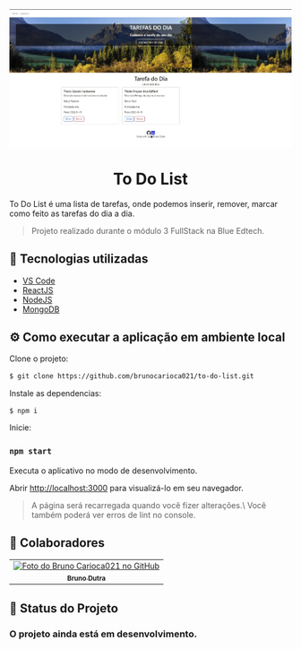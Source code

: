 <img align="center" src="src/assets/img/principal.jpg" alt="imagem printada do ínicio da tela To Do List">

<h1 align="center">To Do List</h1>

<p>
To Do List é uma lista de tarefas, onde podemos inserir, remover, marcar como feito as tarefas do dia a dia.
</p>

> Projeto realizado durante o módulo 3 FullStack na Blue Edtech.

## 🚀 Tecnologias utilizadas

* [VS Code](https://code.visualstudio.com/docs)
* [ReactJS](https://reactjs.org/)
* [NodeJS](https://nodejs.org/en/docs/)
* [MongoDB](https://www.mongodb.com/docs/)

## ⚙️ Como executar a aplicação em ambiente local

Clone o projeto:

```bash
$ git clone https://github.com/brunocarioca021/to-do-list.git
```
Instale as dependencias:

```
$ npm i
```
Inicie:
### `npm start`

Executa o aplicativo no modo de desenvolvimento.

Abrir [http://localhost:3000](http://localhost:3000) para visualizá-lo em seu navegador.
>A página será recarregada quando você fizer alterações.\ Você também poderá ver erros de lint no console.

## 🤝 Colaboradores

<table>
  <tr>
    <td align="center">
      <a href="#">
        <img src="https://avatars.githubusercontent.com/u/88523196?v=4" width="100px;" alt="Foto do Bruno Carioca021 no GitHub"/><br>
        <sub>
          <b>Bruno Dutra</b>
        </sub>
      </a>
    </td>
  </tr>
</table>

## 🔧 Status do Projeto

<h3>
O projeto ainda está em desenvolvimento.
</h3>

